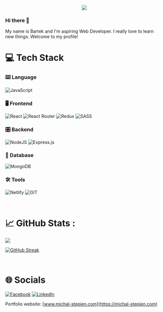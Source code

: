 <p align="center">
<img src="https://readme-typing-svg.herokuapp.com?font=Orbitron&size=40&color=%2379A500&height=67&duration=3000&center=true&lines=%F0%9F%85%B6%F0%9F%86%81%F0%9F%85%B4%F0%9F%85%B4%F0%9F%86%83%F0%9F%85%B8%F0%9F%85%BD%F0%9F%85%B6%F0%9F%86%82">

### Hi there 👋
My name is Bartek and I'm aspiring Web Developer. I really love to learn new things. Welcome to my profile!

# 💻 Tech Stack

### ⌨️ Language

![JavaScript](https://img.shields.io/badge/javascript-%23323330.svg?style=for-the-badge&logo=javascript&logoColor=%23F7DF1E)
<br />

### 🖥️ Frontend

![React](https://img.shields.io/badge/react-%2320232a.svg?style=for-the-badge&logo=react&logoColor=%2361DAFB)
![React Router](https://img.shields.io/badge/React_Router-CA4245?style=for-the-badge&logo=react-router&logoColor=white)
![Redux](https://img.shields.io/badge/redux-%23593d88.svg?style=for-the-badge&logo=redux&logoColor=white)
![SASS](https://img.shields.io/badge/SASS-hotpink.svg?style=for-the-badge&logo=SASS&logoColor=white)

### 🎛️ Backend

![NodeJS](https://img.shields.io/badge/node.js-6DA55F?style=for-the-badge&logo=node.js&logoColor=white)
![Express.js](https://img.shields.io/badge/express.js-%23404d59.svg?style=for-the-badge&logo=express&logoColor=%2361DAFB)

### 💾 Database

![MongoDB](https://img.shields.io/badge/MongoDB-%234ea94b.svg?style=for-the-badge&logo=mongodb&logoColor=white)

### 🛠️ Tools

![Netlify](https://img.shields.io/badge/netlify-%23000000.svg?style=for-the-badge&logo=netlify&logoColor=#00C7B7)
![GIT](https://img.shields.io/badge/git-CA4245.svg?style=for-the-badge&logo=git&logoColor=white)

<br/>

# 📈 GitHub Stats :

![](http://github-profile-summary-cards.vercel.app/api/cards/stats?username=barteknr1&theme=2077)

[![GitHub Streak](https://streak-stats.demolab.com?user=barteknr1&theme=dark&border_radius=25&date_format=j%20M%5B%20Y%5D&type=png)](https://git.io/streak-stats)

<br/>

# 🌐 Socials

[![Facebook](https://img.shields.io/badge/Facebook-%231877F2.svg?style=for-the-badge&logo=Facebook&logoColor=white)](https://facebook.com/1188347557)
[![LinkedIn](https://img.shields.io/badge/LinkedIn-%230077B5.svg?style=for-the-badge&logo=linkedin&logoColor=white)](https://linkedin.com/in/michal-stepien)

Portfolio website: [www.michal-stepien.com](https://michal-stepien.com)

<br/>

<!--
Here are some ideas to get you started:

- 🔭 I’m currently working on ...
- 🌱 I’m currently learning ...
- 👯 I’m looking to collaborate on ...
- 🤔 I’m looking for help with ...
- 💬 Ask me about ...
- 📫 How to reach me: ...
- 😄 Pronouns: ...
- ⚡ Fun fact: ...
-->
